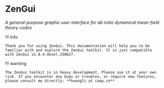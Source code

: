 # ZenGui

*A general-purpose graphic user interface for ab initio dynamical mean-field theory codes*

!!! info

    Thank you for using ZenGui. This documentation will help you to be familiar with and explore the ZenGui toolkit. It is just compatible with ZenGui v1.0.4-devel.250627.

!!! warning

    The ZenGui toolkit is in heavy development. Please use it at your own risk. If you encounter any bugs or troubles, or require new features, please consult me directly: **huangli at caep.cn**
